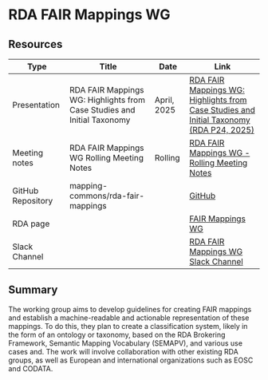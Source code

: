 # RDA FAIR Mappings WG

## Resources
| Type              | Title                                                                   | Date        | Link                                                                                                                                                                            |
| ----------------- | ----------------------------------------------------------------------- | ----------- | ------------------------------------------------------------------------------------------------------------------------------------------------------------------------------- |
| Presentation      | RDA FAIR Mappings WG: Highlights from Case Studies and Initial Taxonomy | April, 2025 | [RDA FAIR Mappings WG: Highlights from Case Studies and Initial Taxonomy (RDA P24, 2025)](https://docs.google.com/presentation/d/1A3Fgo9ExUGgrc0VX85tqG-_6_Vu6b-qtcfvLTmW9mIU/) |
| Meeting notes     | RDA FAIR Mappings WG Rolling Meeting Notes                        | Rolling     | [RDA FAIR Mappings WG - Rolling Meeting Notes](https://docs.google.com/document/d/1VxOwYv2t4c-cgUYvQRiTskVI60ogp_CIbnIrgDYx7uQ/edit?tab=t.0#heading=h.qk0e7l9gtxor)             |
| GitHub Repository | mapping-commons/rda-fair-mappings                                       |             | [GitHub](https://github.com/mapping-commons/rda-fair-mappings)                                                                                                                  |
| RDA page          |                                                                         |             | [FAIR Mappings WG](https://www.rd-alliance.org/groups/fair-mappings-wg/activity/)                                                                                               |
| Slack Channel     |                                                                         |             | [RDA FAIR Mappings WG Slack Channel](https://join.slack.com/t/obo-communitygroup/shared_invite/zt-2uc9962yt-aa8wuXeqB16EudpD3Psdcw)       

## Summary
The working group aims to develop guidelines for creating FAIR mappings and establish a machine-readable and actionable representation of these mappings. To do this, they plan to create a classification system, likely in the form of an ontology or taxonomy, based on the RDA Brokering Framework, Semantic Mapping Vocabulary (SEMAPV), and various use cases and. The work will involve collaboration with other existing RDA groups, as well as European and international organizations such as EOSC and CODATA.
